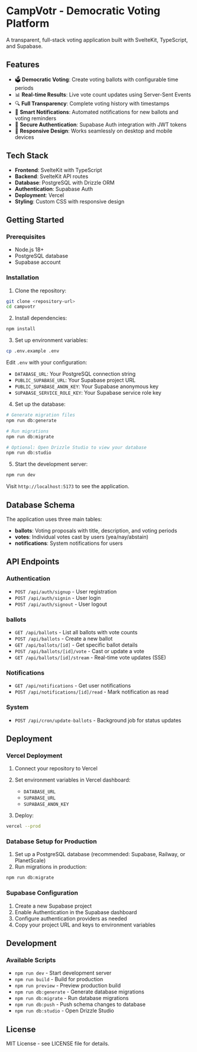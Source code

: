# CampVotr - Democratic Voting Platform

A transparent, full-stack voting application built with SvelteKit, TypeScript, and Supabase.

## Features

- 🗳️ **Democratic Voting**: Create voting ballots with configurable time periods
- 📊 **Real-time Results**: Live vote count updates using Server-Sent Events
- 🔍 **Full Transparency**: Complete voting history with timestamps
- 🔔 **Smart Notifications**: Automated notifications for new ballots and voting reminders
- 🔐 **Secure Authentication**: Supabase Auth integration with JWT tokens
- 📱 **Responsive Design**: Works seamlessly on desktop and mobile devices

## Tech Stack

- **Frontend**: SvelteKit with TypeScript
- **Backend**: SvelteKit API routes
- **Database**: PostgreSQL with Drizzle ORM
- **Authentication**: Supabase Auth
- **Deployment**: Vercel
- **Styling**: Custom CSS with responsive design

## Getting Started

### Prerequisites

- Node.js 18+
- PostgreSQL database
- Supabase account

### Installation

1. Clone the repository:

```bash
git clone <repository-url>
cd campvotr
```

2. Install dependencies:

```bash
npm install
```

3. Set up environment variables:

```bash
cp .env.example .env
```

Edit `.env` with your configuration:

- `DATABASE_URL`: Your PostgreSQL connection string
- `PUBLIC_SUPABASE_URL`: Your Supabase project URL
- `PUBLIC_SUPABASE_ANON_KEY`: Your Supabase anonymous key
- `SUPABASE_SERVICE_ROLE_KEY`: Your Supabase service role key

4. Set up the database:

```bash
# Generate migration files
npm run db:generate

# Run migrations
npm run db:migrate

# Optional: Open Drizzle Studio to view your database
npm run db:studio
```

5. Start the development server:

```bash
npm run dev
```

Visit `http://localhost:5173` to see the application.

## Database Schema

The application uses three main tables:

- **ballots**: Voting proposals with title, description, and voting periods
- **votes**: Individual votes cast by users (yea/nay/abstain)
- **notifications**: System notifications for users

## API Endpoints

### Authentication

- `POST /api/auth/signup` - User registration
- `POST /api/auth/signin` - User login
- `POST /api/auth/signout` - User logout

### ballots

- `GET /api/ballots` - List all ballots with vote counts
- `POST /api/ballots` - Create a new ballot
- `GET /api/ballots/[id]` - Get specific ballot details
- `POST /api/ballots/[id]/vote` - Cast or update a vote
- `GET /api/ballots/[id]/stream` - Real-time vote updates (SSE)

### Notifications

- `GET /api/notifications` - Get user notifications
- `POST /api/notifications/[id]/read` - Mark notification as read

### System

- `POST /api/cron/update-ballots` - Background job for status updates

## Deployment

### Vercel Deployment

1. Connect your repository to Vercel
2. Set environment variables in Vercel dashboard:
   - `DATABASE_URL`
   - `SUPABASE_URL`
   - `SUPABASE_ANON_KEY`

3. Deploy:

```bash
vercel --prod
```

### Database Setup for Production

1. Set up a PostgreSQL database (recommended: Supabase, Railway, or PlanetScale)
2. Run migrations in production:

```bash
npm run db:migrate
```

### Supabase Configuration

1. Create a new Supabase project
2. Enable Authentication in the Supabase dashboard
3. Configure authentication providers as needed
4. Copy your project URL and keys to environment variables

## Development

### Available Scripts

- `npm run dev` - Start development server
- `npm run build` - Build for production
- `npm run preview` - Preview production build
- `npm run db:generate` - Generate database migrations
- `npm run db:migrate` - Run database migrations
- `npm run db:push` - Push schema changes to database
- `npm run db:studio` - Open Drizzle Studio

## License

MIT License - see LICENSE file for details.
